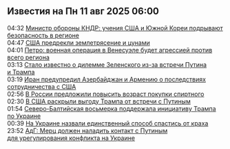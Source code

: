 <h2>Известия на Пн 11 авг 2025 06:00</h2><!--2025-08-11 04:32:44-->
<div class="rssn">
  <div><span class="smaller gray hspace">04:32</span> <a class="nodecor" href="https://news.rambler.ru/world/55120242-ministr-oborony-kndr-ucheniya-ssha-i-yuzhnoy-korei-podryvayut-bezopasnost-v-regione/">Министр обороны КНДР: учения США и Южной Кореи подрывают безопасность в регионе</a></div>
</div>
<div class="rssn">
  <div><span class="smaller gray hspace">04:47</span> <a class="nodecor" href="https://news.rambler.ru/world/55120237-ssha-predrekli-zemletryasenie-i-tsunami/">США предрекли землетрясение и цунами</a></div>
</div>
<div class="rssn">
  <div><span class="smaller gray hspace">04:01</span> <a class="nodecor" href="https://news.rambler.ru/world/55120196-petro-voennaya-operatsiya-v-venesuele-budet-agressiey-protiv-vsego-regiona/">Петро: военная операция в Венесуэле будет агрессией против всего региона</a></div>
</div>
<div class="rssn">
  <div><span class="smaller gray hspace">03:13</span> <a class="nodecor" href="https://news.rambler.ru/world/55120180-stalo-izvestno-o-dilemme-zelenskogo-iz-za-vstrechi-putina-i-trampa/">Стало известно о дилемме Зеленского из-за встречи Путина и Трампа</a></div>
</div>
<div class="rssn">
  <div><span class="smaller gray hspace">03:19</span> <a class="nodecor" href="https://news.rambler.ru/world/55120164-iran-predupredil-azerbaydzhan-i-armeniyu-o-posledstviyah-sotrudnichestva-s-ssha/">Иран предупредил Азербайджан и Армению о последствиях сотрудничества с США</a></div>
</div>
<div class="rssn">
  <div><span class="smaller gray hspace">02:56</span> <a class="nodecor" href="https://news.rambler.ru/world/55120157-v-rossii-predlozhili-povysit-vozrast-pokupki-spirtnogo/">В России предложили повысить возраст покупки спиртного</a></div>
</div>
<div class="rssn">
  <div><span class="smaller gray hspace">02:30</span> <a class="nodecor" href="https://news.rambler.ru/world/55120139-v-ssha-raskryli-vygodu-trampa-ot-vstrechi-s-putinym/">В США раскрыли выгоду Трампа от встречи с Путиным</a></div>
</div>
<div class="rssn">
  <div><span class="smaller gray hspace">01:54</span> <a class="nodecor" href="https://news.rambler.ru/world/55120111-severo-baltiyskaya-vosmerka-podderzhala-initsiativu-trampa-po-ukraine/">Северо-Балтийская восьмерка поддержала инициативу Трампа по Украине</a></div>
</div>
<div class="rssn">
  <div><span class="smaller gray hspace">00:39</span> <a class="nodecor" href="https://news.rambler.ru/world/55120064-na-ukraine-nazvali-edinstvennyy-sposob-spastis-ot-kraha/">На Украине назвали единственный способ спастись от краха</a></div>
</div>
<div class="rssn">
  <div><span class="smaller gray hspace">23:52</span> <a class="nodecor" href="https://news.rambler.ru/world/55119980-adg-merts-dolzhen-naladit-kontakt-s-putinym-dlya-uregulirovaniya-konflikta-na-ukraine/">АдГ: Мерц должен наладить контакт с Путиным для урегулирования конфликта на Украине</a></div>
</div>